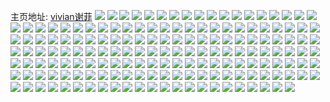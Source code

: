 主页地址: [vivian谢菲](https://weibo.com/u/1768147232) 
![](https://wx4.sinaimg.cn/mw2000/6963c920ly1gopj0m8c3yj21o01o0qv5.jpg) 
![](https://wx4.sinaimg.cn/mw2000/6963c920ly1goou37af2uj21o01o0u0y.jpg) 
![](https://wx4.sinaimg.cn/mw2000/6963c920ly1gon1i32bocj21o0280hdu.jpg) 
![](https://wx4.sinaimg.cn/mw2000/6963c920ly1gon1g25hxlj21o02801ky.jpg) 
![](https://wx4.sinaimg.cn/mw2000/6963c920ly1gon1ts0hfsj21o0280kjm.jpg) 
![](https://wx4.sinaimg.cn/mw2000/6963c920ly1gon1fhqhzjj21o0280e82.jpg) 
![](https://wx4.sinaimg.cn/mw2000/6963c920ly1gon1fcqfdqj21o0280x6p.jpg) 
![](https://wx4.sinaimg.cn/mw2000/6963c920ly1gon1tqz5eij21o0280kjm.jpg) 
![](https://wx4.sinaimg.cn/mw2000/6963c920ly1gon1rkdwkqj21o01o0qv5.jpg) 
![](https://wx4.sinaimg.cn/mw2000/6963c920ly1gon1rhxwhbj21o0280b2a.jpg) 
![](https://wx4.sinaimg.cn/mw2000/6963c920ly1gon1rfxg2lj21o0280e82.jpg) 
![](https://wx4.sinaimg.cn/mw2000/6963c920ly1gon1rjo2u2j21o0280x6q.jpg) 
![](https://wx4.sinaimg.cn/mw2000/6963c920ly1gon1rh2divj22c033ynpf.jpg) 
![](https://wx4.sinaimg.cn/mw2000/6963c920ly1gon1riqlarj21l4245b29.jpg) 
![](https://wx4.sinaimg.cn/mw2000/6963c920ly1gon1rnx1laj22801h1x6q.jpg) 
![](https://wx4.sinaimg.cn/mw2000/6963c920ly1gon1rmif8zj21o01o0x6p.jpg) 
![](https://wx4.sinaimg.cn/mw2000/6963c920ly1gon1rp23f5j22801o0qv6.jpg) 
![](https://wx4.sinaimg.cn/mw2000/6963c920ly1gon1rlqwd3j21o01o04qq.jpg) 
![](https://wx4.sinaimg.cn/mw2000/6963c920ly1gon162hk46j21zr1zre81.jpg) 
![](https://wx4.sinaimg.cn/mw2000/6963c920ly1gon15vs5coj21o0280qv5.jpg) 
![](https://wx4.sinaimg.cn/mw2000/6963c920ly1gon15xt5fkj22801hcu0x.jpg) 
![](https://wx4.sinaimg.cn/mw2000/6963c920ly1gon161fv2lj22801hc1ky.jpg) 
![](https://wx4.sinaimg.cn/mw2000/6963c920ly1gon15twf18j21o01o0hdu.jpg) 
![](https://wx4.sinaimg.cn/mw2000/6963c920ly1gon15zvrs0j22801o01kz.jpg) 
![](https://wx4.sinaimg.cn/mw2000/6963c920ly1gom2mgwie2j20u0140ncn.jpg) 
![](https://wx4.sinaimg.cn/mw2000/6963c920ly1gom2lfgulpj21o01o0e82.jpg) 
![](https://wx4.sinaimg.cn/mw2000/6963c920ly1gohbteui45j22io2io4qq.jpg) 
![](https://wx4.sinaimg.cn/mw2000/6963c920ly1gogstiaijdj21o01o07wj.jpg) 
![](https://wx4.sinaimg.cn/mw2000/6963c920ly1gogstjc16tj21o01o01ky.jpg) 
![](https://wx4.sinaimg.cn/mw2000/6963c920ly1goegamex1nj21o01o0b2a.jpg) 
![](https://wx4.sinaimg.cn/mw2000/6963c920ly1goegalcgupj21o01o0npd.jpg) 
![](https://wx4.sinaimg.cn/mw2000/6963c920ly1godyqtu2hbj21o01o0b2a.jpg) 
![](https://wx4.sinaimg.cn/mw2000/6963c920ly1godyqv7urij21o01o01ky.jpg) 
![](https://wx4.sinaimg.cn/mw2000/6963c920ly1godyqyr2xsj21o02yob2b.jpg) 
![](https://wx4.sinaimg.cn/mw2000/6963c920ly1godyr23duej21o01o07wi.jpg) 
![](https://wx4.sinaimg.cn/mw2000/6963c920ly1godyr8zwmwj21lk1lkx6p.jpg) 
![](https://wx4.sinaimg.cn/mw2000/6963c920ly1godyr3zs8oj21o01o01ky.jpg) 
![](https://wx4.sinaimg.cn/mw2000/6963c920ly1godyr74p6vj21o01o0b2a.jpg) 
![](https://wx4.sinaimg.cn/mw2000/6963c920ly1godyrbbylaj21o01o0kjl.jpg) 
![](https://wx4.sinaimg.cn/mw2000/6963c920ly1godyr5dgz3j21o01o0b2a.jpg) 
![](https://wx4.sinaimg.cn/mw2000/6963c920ly1goco30q7blj21o01o01ky.jpg) 
![](https://wx4.sinaimg.cn/mw2000/6963c920ly1goco31h4cyj21o01o0u0x.jpg) 
![](https://wx4.sinaimg.cn/mw2000/6963c920ly1goc4u0ypy2j21lw1lwkjl.jpg) 
![](https://wx4.sinaimg.cn/mw2000/6963c920ly1gobisz7nxaj21o01o01ky.jpg) 
![](https://wx4.sinaimg.cn/mw2000/6963c920ly1goabtan9a7j21o01o0x6q.jpg) 
![](https://wx4.sinaimg.cn/mw2000/6963c920ly1goabtbstw3j21o01o0hdu.jpg) 
![](https://wx4.sinaimg.cn/mw2000/6963c920ly1go946a3gx6j21o01o0x6p.jpg) 
![](https://wx4.sinaimg.cn/mw2000/6963c920ly1go9466mkgyj21o01o0e82.jpg) 
![](https://wx4.sinaimg.cn/mw2000/6963c920ly1go6u1e8obmj21o0280kjm.jpg) 
![](https://wx4.sinaimg.cn/mw2000/6963c920ly1go6u194eg6j21o0280kjm.jpg) 
![](https://wx4.sinaimg.cn/mw2000/6963c920ly1go6u1hbrocj21o0280x6q.jpg) 
![](https://wx4.sinaimg.cn/mw2000/6963c920ly1go6u1cbheyj21hc2804qq.jpg) 
![](https://wx4.sinaimg.cn/mw2000/6963c920ly1go573ewdymj21o01o0u0x.jpg) 
![](https://wx4.sinaimg.cn/mw2000/6963c920ly1go48dmgw7zj21o01o01kx.jpg) 
![](https://wx4.sinaimg.cn/mw2000/6963c920ly1go41amponnj21o01o07wi.jpg) 
![](https://wx4.sinaimg.cn/mw2000/6963c920ly1go4047grpgj21f02iou0x.jpg) 
![](https://wx4.sinaimg.cn/mw2000/6963c920ly1go30f45fl8j2239239npd.jpg) 
![](https://wx4.sinaimg.cn/mw2000/6963c920ly1go2vypujmfj21o01o0u0x.jpg) 
![](https://wx4.sinaimg.cn/mw2000/6963c920ly1go0kmufd0cj21o01o0kjl.jpg) 
![](https://wx4.sinaimg.cn/mw2000/6963c920ly1go00999dwcj21o01o07wi.jpg) 
![](https://wx4.sinaimg.cn/mw2000/6963c920ly1go009biapaj21o01o04qq.jpg) 
![](https://wx4.sinaimg.cn/mw2000/6963c920ly1go009ghkilj21o01o07wi.jpg) 
![](https://wx4.sinaimg.cn/mw2000/6963c920ly1go009jyieej21o02yoe82.jpg) 
![](https://wx4.sinaimg.cn/mw2000/6963c920ly1go0097rtp1j22801hchdu.jpg) 
![](https://wx4.sinaimg.cn/mw2000/6963c920ly1go009mq1suj21o02i0npd.jpg) 
![](https://wx4.sinaimg.cn/mw2000/6963c920ly1go009fnbaoj21o0190u0x.jpg) 
![](https://wx4.sinaimg.cn/mw2000/6963c920ly1go009eqatpj21o01o01ky.jpg) 
![](https://wx4.sinaimg.cn/mw2000/6963c920ly1go009hn4jdj21o01o0x6p.jpg) 
![](https://wx4.sinaimg.cn/mw2000/6963c920ly1go009dgxutj21o01o0hdu.jpg) 
![](https://wx4.sinaimg.cn/mw2000/6963c920ly1gnyjv5aj82j21o01o0kjl.jpg) 
![](https://wx4.sinaimg.cn/mw2000/6963c920ly1gnyjv2s4hvj21o01o07wi.jpg) 
![](https://wx4.sinaimg.cn/mw2000/6963c920ly1gnxqsr8bxcj21o01o0kjm.jpg) 
![](https://wx4.sinaimg.cn/mw2000/6963c920ly1gnxqssvcrfj21o01o0npe.jpg) 
![](https://wx4.sinaimg.cn/mw2000/6963c920ly1gnxqsu8wqvj21o01o01ky.jpg) 
![](https://wx4.sinaimg.cn/mw2000/6963c920ly1gnwmqqhmwzj21o01o0b2a.jpg) 
![](https://wx4.sinaimg.cn/mw2000/6963c920ly1gnves90gh5j21o01o0hdu.jpg) 
![](https://wx4.sinaimg.cn/mw2000/6963c920ly1gnu7w5uknbj21o01o0b29.jpg) 
![](https://wx4.sinaimg.cn/mw2000/6963c920ly1gnrxnod9whj21o01o0e82.jpg) 
![](https://wx4.sinaimg.cn/mw2000/6963c920ly1gnrxnne589j21o01o0x6p.jpg) 
![](https://wx4.sinaimg.cn/mw2000/6963c920ly1gnrxnp9o46j21o01o07wi.jpg) 
![](https://wx4.sinaimg.cn/mw2000/6963c920ly1gnrxnpworxj21o01o0qv5.jpg) 
![](https://wx4.sinaimg.cn/mw2000/6963c920ly1gnq9tyzflwj21o01o0npd.jpg) 
![](https://wx4.sinaimg.cn/mw2000/6963c920ly1gnp1q2bzqrj20q814ue0w.jpg) 
![](https://wx4.sinaimg.cn/mw2000/6963c920ly1gnmr3bv9ppj21o01o0qv5.jpg) 
![](https://wx4.sinaimg.cn/mw2000/6963c920ly1gnmr3ckithj21o01o0u0x.jpg) 
![](https://wx4.sinaimg.cn/mw2000/6963c920ly1gnmr3eefvdj21km23ie81.jpg) 
![](https://wx4.sinaimg.cn/mw2000/6963c920ly1gnlwm7gxdoj22302307wj.jpg) 
![](https://wx4.sinaimg.cn/mw2000/6963c920ly1gnllsd900tj21o0140b29.jpg) 
![](https://wx4.sinaimg.cn/mw2000/6963c920ly1gnku7xk5mcj21o01o0hdt.jpg) 
![](https://wx4.sinaimg.cn/mw2000/6963c920ly1gnku7vgtcuj2280280b2a.jpg) 
![](https://wx4.sinaimg.cn/mw2000/6963c920ly1gnku7zaguwj21o01o01ky.jpg) 
![](https://wx4.sinaimg.cn/mw2000/6963c920ly1gnkj7rcjmtj20wi17btir.jpg) 
![](https://wx4.sinaimg.cn/mw2000/6963c920ly1gnkj7rq4k4j20wi157dn6.jpg) 
![](https://wx4.sinaimg.cn/mw2000/6963c920ly1gnjf1433u1j22c02c0e82.jpg) 
![](https://wx4.sinaimg.cn/mw2000/6963c920ly1gnjf1d96pzj22c02c0hdu.jpg) 
![](https://wx4.sinaimg.cn/mw2000/6963c920ly1gnjf132d43j22c02c0kjm.jpg) 
![](https://wx4.sinaimg.cn/mw2000/6963c920ly1gnjf1728w4j22c02c0e82.jpg) 
![](https://wx4.sinaimg.cn/mw2000/6963c920ly1gnjf1bsiw2j22c02c0e82.jpg) 
![](https://wx4.sinaimg.cn/mw2000/6963c920ly1gnjf17ytrhj22c02c0hdu.jpg) 
![](https://wx4.sinaimg.cn/mw2000/6963c920ly1gnjf15y4n3j22c02c0e82.jpg) 
![](https://wx4.sinaimg.cn/mw2000/6963c920ly1gnjf1ah7r5j22c02c0kjm.jpg) 
![](https://wx4.sinaimg.cn/mw2000/6963c920ly1gnjf194e7gj22c02c0b2a.jpg) 
![](https://wx4.sinaimg.cn/mw2000/6963c920ly1gnhgdv62pvj21o01o0kjl.jpg) 
![](https://wx4.sinaimg.cn/mw2000/6963c920ly1gnhgdebqkjj2280280x6q.jpg) 
![](https://wx4.sinaimg.cn/mw2000/6963c920ly1gnf5c4gf1qj20wi0lotds.jpg) 
![](https://wx4.sinaimg.cn/mw2000/6963c920ly1gnf5c4mmt5j20wi0lon2a.jpg) 
![](https://wx4.sinaimg.cn/mw2000/6963c920ly1gnf5c4termj20wi0lo0xp.jpg) 
![](https://wx4.sinaimg.cn/mw2000/6963c920ly1gnf5c45zb4j20u00u0wkl.jpg) 
![](https://wx4.sinaimg.cn/mw2000/6963c920ly1gn83hujzqzj21o01o01ky.jpg) 
![](https://wx4.sinaimg.cn/mw2000/6963c920ly1gn83hwynkej21o01o0b2a.jpg) 
![](https://wx4.sinaimg.cn/mw2000/6963c920ly1gn83hyryjmj21o01o01ky.jpg) 
![](https://wx4.sinaimg.cn/mw2000/6963c920ly1gn83hzwkxbj221x1dakjl.jpg) 
![](https://wx4.sinaimg.cn/mw2000/6963c920ly1gn83i2f69wj21o01o0x6p.jpg) 
![](https://wx4.sinaimg.cn/mw2000/6963c920ly1gn83i4cpvfj21o01o0u0x.jpg) 
![](https://wx4.sinaimg.cn/mw2000/6963c920ly1gn7nhyof78j21o0280hdu.jpg) 
![](https://wx4.sinaimg.cn/mw2000/6963c920ly1gn37fdmwylj21o01o0npd.jpg) 
![](https://wx4.sinaimg.cn/mw2000/6963c920ly1gn2htpvevxj21o01o07wi.jpg) 
![](https://wx4.sinaimg.cn/mw2000/6963c920ly1gn2httf6zrj21o01o0hdu.jpg) 
![](https://wx4.sinaimg.cn/mw2000/6963c920ly1gn2htv6aixj21o01o0npd.jpg) 
![](https://wx4.sinaimg.cn/mw2000/6963c920ly1gn2htwff6gj21o01o01ky.jpg) 
![](https://wx4.sinaimg.cn/mw2000/6963c920ly1gn2htnppukj21o01o01ky.jpg) 
![](https://wx4.sinaimg.cn/mw2000/6963c920ly1gn2htxl0zvj21o01o0u0x.jpg) 
![](https://wx4.sinaimg.cn/mw2000/6963c920ly1gn11v6ydppj21o01o04qq.jpg) 
![](https://wx4.sinaimg.cn/mw2000/6963c920ly1gn0spuccipj21o01904qp.jpg) 
![](https://wx4.sinaimg.cn/mw2000/6963c920ly1gn0db89i5oj20wi0w5qd2.jpg) 
![](https://wx4.sinaimg.cn/mw2000/6963c920ly1gn0dba3xfgj21o01o0b29.jpg) 
![](https://wx4.sinaimg.cn/mw2000/6963c920ly1gn0db7npmzj21o01o0qv5.jpg) 
![](https://wx4.sinaimg.cn/mw2000/6963c920ly1gmzwutzvsgj21o01o0qv6.jpg) 
![](https://wx4.sinaimg.cn/mw2000/6963c920ly1gmxvj1jchnj22801o0npf.jpg) 
![](https://wx4.sinaimg.cn/mw2000/6963c920ly1gmxviz2a2dj21iu1ivkjl.jpg) 
![](https://wx4.sinaimg.cn/mw2000/6963c920ly1gmxvimvx9wj21o01o0x6p.jpg) 
![](https://wx4.sinaimg.cn/mw2000/6963c920ly1gmxvio4x6xj21o01o0e82.jpg) 
![](https://wx4.sinaimg.cn/mw2000/6963c920ly1gmxvipe5zpj21o01o0hdu.jpg) 
![](https://wx4.sinaimg.cn/mw2000/6963c920ly1gmxvirfu50j21o01o0npe.jpg) 
![](https://wx4.sinaimg.cn/mw2000/6963c920ly1gmxviusjkhj21o01o0hdt.jpg) 
![](https://wx4.sinaimg.cn/mw2000/6963c920ly1gmxviwqz1kj21o01o0b2a.jpg) 
![](https://wx4.sinaimg.cn/mw2000/6963c920ly1gmxvixzln4j21o01o01ky.jpg) 
![](https://wx4.sinaimg.cn/mw2000/6963c920ly1gmxniljl2zj22fl1tpqv5.jpg) 
![](https://wx4.sinaimg.cn/mw2000/6963c920ly1gmvduq2x77j21o01o0u0x.jpg) 
![](https://wx4.sinaimg.cn/mw2000/6963c920ly1gmvdurzgkij21o01o0hdt.jpg) 
![](https://wx4.sinaimg.cn/mw2000/6963c920ly1gmvdutc12hj21o01o07wh.jpg) 
![](https://wx4.sinaimg.cn/mw2000/6963c920ly1gmvduyc4kdj21o01o0npd.jpg) 
![](https://wx4.sinaimg.cn/mw2000/6963c920ly1gmvduow6ylj21o01o0x6p.jpg) 
![](https://wx4.sinaimg.cn/mw2000/6963c920ly1gmvduwel2dj21o01o0kjl.jpg) 
![](https://wx4.sinaimg.cn/mw2000/6963c920ly1gmvdwwqjovj21o02804qq.jpg) 
![](https://wx4.sinaimg.cn/mw2000/6963c920ly1gmvdv3lcv8j21o02801kz.jpg) 
![](https://wx4.sinaimg.cn/mw2000/6963c920ly1gmvdwuv26oj21w02iox6p.jpg) 
![](https://wx4.sinaimg.cn/mw2000/6963c920ly1gmv5xag5hzj21o01401kx.jpg) 
![](https://wx4.sinaimg.cn/mw2000/6963c920ly1gmv5x6rfy3j21o01o0x6p.jpg) 
![](https://wx4.sinaimg.cn/mw2000/6963c920ly1gmv5xfzg9aj21o01o0b2b.jpg) 
![](https://wx4.sinaimg.cn/mw2000/6963c920ly1gmv5xhadnsj21o01o0kjl.jpg) 
![](https://wx4.sinaimg.cn/mw2000/6963c920ly1gmv5xxuwesj21o01o0u0y.jpg) 
![](https://wx4.sinaimg.cn/mw2000/6963c920ly1gmv5y1ne8rj21o01o07wi.jpg) 
![](https://wx4.sinaimg.cn/mw2000/6963c920ly1gmta0rnx4rj21o01o07wi.jpg) 
![](https://wx4.sinaimg.cn/mw2000/6963c920ly1gmta18sjhfj21o01o0npd.jpg) 
![](https://wx4.sinaimg.cn/mw2000/6963c920ly1gmta0tcae1j21o01o0npd.jpg) 
![](https://wx4.sinaimg.cn/mw2000/6963c920ly1gmta0p0xlmj22801hc7wj.jpg) 
![](https://wx4.sinaimg.cn/mw2000/6963c920ly1gmta3rf6ppj21o0280hdu.jpg) 
![](https://wx4.sinaimg.cn/mw2000/6963c920ly1gmta0w1cd7j21o01o0b2a.jpg) 
![](https://wx4.sinaimg.cn/mw2000/6963c920ly1gmta0yinbnj21o01o0b2a.jpg) 
![](https://wx4.sinaimg.cn/mw2000/6963c920ly1gmta13598bj21o01o0hdu.jpg) 
![](https://wx4.sinaimg.cn/mw2000/6963c920ly1gmta2tpe8dj21o01o0x6q.jpg) 
![](https://wx4.sinaimg.cn/mw2000/6963c920ly1gmta1asjbyj21o01o0hdu.jpg) 
![](https://wx4.sinaimg.cn/mw2000/6963c920ly1gmta3pf71zj21o01o0b2a.jpg) 
![](https://wx4.sinaimg.cn/mw2000/6963c920ly1gmta3t9babj21o01o01ky.jpg) 
![](https://wx4.sinaimg.cn/mw2000/6963c920ly1gmt0dfnjgyj21o01o04qq.jpg) 
